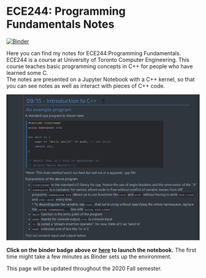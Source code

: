 # ECE244: Programming Fundamentals Notes
[![Binder](https://mybinder.org/badge_logo.svg)](https://mybinder.org/v2/gh/yvonne-yang/ece244-notebook-env/master?urlpath=git-pull?repo=https://github.com/yvonne-yang/ece244-notebook.git)  

Here you can find my notes for ECE244:Programming Fundamentals.  
ECE244 is a course at University of Toronto Computer Engineering. This course teaches basic programming concepts in C++ for people who have learned some C.  
The notes are presented on a Jupyter Notebook with a C++ kernel, so that you can see notes as well as interact with pieces of C++ code.  

![A screenshot](screenshot.png)

**Click on the binder badge above or [here](https://mybinder.org/v2/gh/yvonne-yang/ece244-notebook-env/master?urlpath=git-pull?repo=https://github.com/yvonne-yang/ece244-notebook.git) to launch the notebook.** The first time might take a few minutes as Binder sets up the environment.  

This page will be updated throughout the 2020 Fall semester.  
